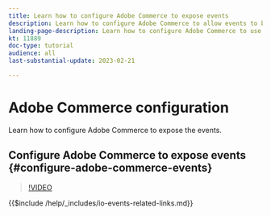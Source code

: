 ```yaml
---
title: Learn how to configure Adobe Commerce to expose events
description: Learn how to configure Adobe Commerce to allow events to be used in Adobe Developer App Builder.
landing-page-description: Learn how to configure Adobe Commerce to use the event mechanism for consumption by Adobe Developer App Builder.
kt: 11889
doc-type: tutorial
audience: all
last-substantial-update: 2023-02-21

---
```


# Adobe Commerce configuration

Learn how to configure Adobe Commerce to expose the events.


## Configure Adobe Commerce to expose events {#configure-adobe-commerce-events}

>[!VIDEO](https://video.tv.adobe.com/v/3415799)

{{$include /help/_includes/io-events-related-links.md}}
